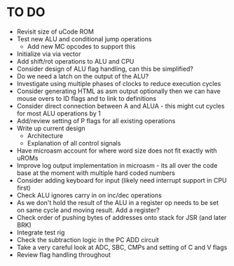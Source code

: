 # TO DO

* Revisit size of uCode ROM
* Test new ALU and conditional jump operations
  * Add new MC opcodes to support this
* Initialize via via vector
* Add shift/rot operations to ALU and CPU
* Consider design of ALU flag handling, can this be simplified?
* Do we need a latch on the output of the ALU?
* Investigate using multiple phases of clocks to reduce execution cycles
* Consider generating HTML as asm output optionally then we can have mouse overs to ID flags and to link to definitions
* Consider direct connection between A and ALUA - this might cut cycles for most ALU operations by 1
* Add/review setting of P flags for all existing operations
* Write up current design
  * Architecture
  * Explanation of all control signals
* Have microasm account for where word size does not fit exactly with uROMs
* Improve log output implementation in microasm - its all over the code base at the moment with multiple hard coded numbers
* Consider adding keyboard for input (likely need interrupt support in CPU first)
* Check ALU ignores carry in on inc/dec operations
* As we don't hold the result of the ALU in a register op needs to be set on same cycle and moving result. Add a register?
* Check order of pushing bytes of addresses onto stack for JSR (and later BRK)
* Integrate test rig
* Check the subtraction logic in the PC ADD circuit
* Take a very careful look at ADC, SBC, CMPs and setting of C and V flags
* Review flag handling throughout


